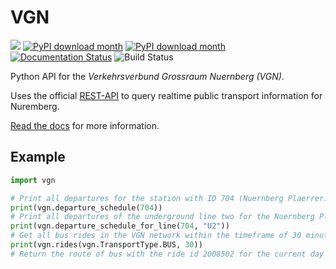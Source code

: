 # VGN

[![](https://img.shields.io/badge/License-MIT-yellow.svg)](https://opensource.org/licenses/MIT)
[![PyPI download month](https://img.shields.io/pypi/dm/vag.svg)](https://pypi.python.org/pypi/vag/)
[![PyPI download month](https://img.shields.io/pypi/pyversions/vag.svg)](https://img.shields.io/pypi/pyversions/vag)
[![Documentation Status](https://readthedocs.org/projects/vgn/badge/?version=latest)](https://vgn.readthedocs.io/en/latest/?badge=latest)
![Build Status](https://gitlab.com/becheran/vgn_ci_job/badges/master/pipeline.svg)

Python API for the *Verkehrsverbund Grossraum Nuernberg (VGN)*.

Uses the official [REST-API](https://start.vag.de/dm/) to query realtime public transport information for Nuremberg.

[Read the docs](https://vgn.readthedocs.io/en/latest/) for more information.

## Example

``` python
import vgn

# Print all departures for the station with ID 704 (Nuernberg Plaerrer)
print(vgn.departure_schedule(704))
# Print all departures of the underground line two for the Nuernberg Plaerrer station
print(vgn.departure_schedule_for_line(704, "U2"))
# Get all bus rides in the VGN network within the timeframe of 30 minutes
print(vgn.rides(vgn.TransportType.BUS, 30))
# Return the route of bus with the ride id 2008502 for the current day
```
